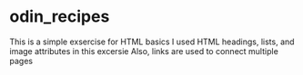 # odin_recipes
This is a simple exsercise for HTML basics
I used HTML headings, lists, and image attributes in this excersie
Also, links are used to connect multiple pages
